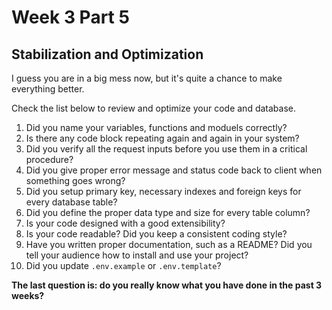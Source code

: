 # Week 3 Part 5

## Stabilization and Optimization

I guess you are in a big mess now, but it's quite a chance to make everything better.

Check the list below to review and optimize your code and database.

1. Did you name your variables, functions and moduels correctly?
2. Is there any code block repeating again and again in your system?
3. Did you verify all the request inputs before you use them in a critical procedure?
4. Did you give proper error message and status code back to client when something goes wrong?
5. Did you setup primary key, necessary indexes and foreign keys for every database table?
6. Did you define the proper data type and size for every table column?
7. Is your code designed with a good extensibility?
8. Is your code readable? Did you keep a consistent coding style?
9. Have you written proper documentation, such as a README? Did you tell your audience how to install and use your project?
10. Did you update `.env.example` or `.env.template`?

**The last question is: do you really know what you have done in the past 3 weeks?**
